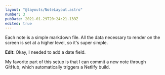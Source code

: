 ```yaml
---
layout: "@layouts/NoteLayout.astro"
number: 3
pubDate: 2021-01-29T20:24:21.133Z
edited: true
---
```


Each note is a simple markdown file. All the data necessary to render on the screen is set at a higher level, so it's super simple.

**Edit**: Okay, I needed to add a date field.

My favorite part of this setup is that I can commit a new note through GitHub, which automatically triggers a Netlify build.
